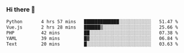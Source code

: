 ### Hi there 👋

<!--START_SECTION:waka-->

```txt
Python       4 hrs 57 mins   █████████████░░░░░░░░░░░░   51.47 %
Vue.js       2 hrs 28 mins   ██████▒░░░░░░░░░░░░░░░░░░   25.66 %
PHP          42 mins         ██░░░░░░░░░░░░░░░░░░░░░░░   07.38 %
YAML         39 mins         █▓░░░░░░░░░░░░░░░░░░░░░░░   06.84 %
Text         20 mins         █░░░░░░░░░░░░░░░░░░░░░░░░   03.63 %
```

<!--END_SECTION:waka-->

<!--
**Jonas-VanHaeken/Jonas-VanHaeken** is a ✨ _special_ ✨ repository because its `README.md` (this file) appears on your GitHub profile.

Here are some ideas to get you started:

- 🔭 I’m currently working on ...
- 🌱 I’m currently learning ...
- 👯 I’m looking to collaborate on ...
- 🤔 I’m looking for help with ...
- 💬 Ask me about ...
- 📫 How to reach me: ...
- 😄 Pronouns: ...
- ⚡ Fun fact: ...
-->
